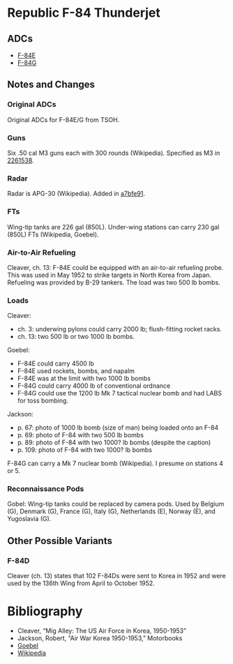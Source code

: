 # Republic F-84 Thunderjet

## ADCs

- [F-84E](F-84E.json)
- [F-84G](F-84G.json)

## Notes and Changes

### Original ADCs

Original ADCs for F-84E/G from TSOH.

### Guns

Six .50 cal M3 guns each with 300 rounds (Wikipedia). Specified as M3 in [2261538](https://github.com/alanwatsonforster/apxo/commit/2261538f1aad8ceb7c10520a94e0a1ccf0629e24).

### Radar

Radar is APG-30 (Wikipedia). Added in [a7bfe91](https://github.com/alanwatsonforster/apxo/commit/a7bfe91ab4b0e7addfc9592e911c051cb3620d36).

### FTs

Wing-tip tanks are 226 gal (850L). Under-wing stations can carry 230 gal (850L) FTs (Wikipedia, Goebel).

### Air-to-Air Refueling

Cleaver, ch. 13: F-84E could be equipped with an air-to-air refueling probe. This was used in May 1952 to strike targets in North Korea from Japan. Refueling was provided by B-29 tankers. The load was two 500 lb bombs.

### Loads

Cleaver:
- ch. 3: underwing pylons could carry 2000 lb; flush-fitting rocket racks.
- ch. 13: two 500 lb or two 1000 lb bombs.

Goebel: 
- F-84E could carry 4500 lb
- F-84E used rockets, bombs, and napalm
- F-84E was at the limit with two 1000 lb bombs
- F-84G could carry 4000 lb of conventional ordnance
- F-84G could use the 1200 lb Mk 7 tactical nuclear bomb and had LABS for toss bombing.

Jackson:
- p. 67: photo of 1000 lb bomb (size of man) being loaded onto an F-84
- p. 69: photo of F-84 with two 500 lb bombs
- p. 89: photo of F-84 with two 1000? lb bombs (despite the caption)
- p. 109: photo of F-84 with two 1000? lb bombs

F-84G can carry a Mk 7 nuclear bomb (Wikipedia). I presume on stations 4 or 5.

### Reconnaissance Pods

Gobel: Wing-tip tanks could be replaced by camera pods. Used by Belgium (G), Denmark (G), France (G), Italy (G), Netherlands (E), Norway (E), and Yugoslavia (G).

## Other Possible Variants

### F-84D

Cleaver (ch. 13) states that 102 F-84Ds were sent to Korea in 1952 and were used by the 136th Wing from April to October 1952.

# Bibliography

- Cleaver, “Mig Alley: The US Air Force in Korea, 1950-1953”
- Jackson, Robert, “Air War Korea 1950-1953,” Motorbooks
- [Goebel](http://www.airvectors.net/avf84.html)
- [Wikipedia](https://en.wikipedia.org/wiki/Republic_F-84_Thunderjet)